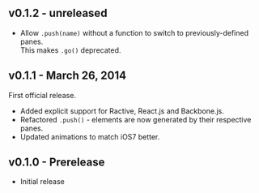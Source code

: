 ## v0.1.2 - unreleased

 * Allow `.push(name)` without a function to switch to previously-defined panes.  
 This makes `.go()` deprecated.

## v0.1.1 - March 26, 2014

First official release.

 * Added explicit support for Ractive, React.js and Backbone.js.
 * Refactored `.push()` - elements are now generated by their respective panes.
 * Updated animations to match iOS7 better.

## v0.1.0 - Prerelease

 * Initial release
